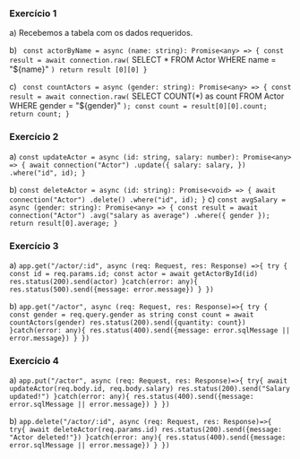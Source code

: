 ### Exercício 1
a) Recebemos a tabela com os dados requeridos.

b)
`
const actorByName = async (name: string): Promise<any> => {
   const result = await connection.raw(`
     SELECT * FROM Actor WHERE name = "${name}"
   `)
   return result [0][0]
}
`

c)
`
const countActors = async (gender: string): Promise<any> => {
  const result = await connection.raw(`
    SELECT COUNT(*) as count FROM Actor WHERE gender = "${gender}"
  `);
  const count = result[0][0].count;
  return count;
}
`

### Exercício 2
a)
`
const updateActor = async (id: string, salary: number): Promise<any> => {
   await connection("Actor")
    .update({
    salary: salary,
    })
    .where("id", id);
}
`

b)
`
const deleteActor = async (id: string): Promise<void> => {
   await connection("Actor")
    .delete()
    .where("id", id);
}
`
c)
`
const avgSalary = async (gender: string): Promise<any> => {
  const result = await connection("Actor")
    .avg("salary as average")
    .where({ gender });
  return result[0].average;
}
`

### Exercício 3
a)
`
app.get("/actor/:id", async (req: Request, res: Response) =>{
   try {
      const id = req.params.id;
      const actor = await getActorById(id)
      res.status(200).send(actor)
   }catch(error: any){
      res.status(500).send({message: error.message})
   }
})
`

b)
`
app.get("/actor", async (req: Request, res: Response)=>{
   try {
      const gender = req.query.gender as string
      const count = await countActors(gender)
      res.status(200).send({quantity: count})
   }catch(error: any){
      res.status(400).send({message: error.sqlMessage || error.message})
   }
})
`

### Exercício 4
a)
`
app.put("/actor", async (req: Request, res: Response)=>{
   try{
      await updateActor(req.body.id, req.body.salary)
      res.status(200).send("Salary updated!")
   }catch(error: any){
      res.status(400).send({message: error.sqlMessage || error.message})
   }
})
`

b)
`
app.delete("/actor/:id", async (req: Request, res: Response)=>{
   try{
      await deleteActor(req.params.id)
      res.status(200).send({message: "Actor deleted!"})
   }catch(error: any){
      res.status(400).send({message: error.sqlMessage || error.message})
   }
})
`
